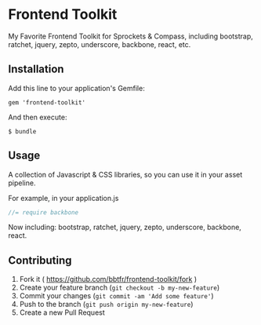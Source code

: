 # Frontend Toolkit

My Favorite Frontend Toolkit for Sprockets & Compass, including bootstrap, ratchet, jquery, zepto, underscore, backbone, react, etc.

## Installation

Add this line to your application's Gemfile:

    gem 'frontend-toolkit'

And then execute:

    $ bundle

## Usage

A collection of Javascript & CSS libraries, so you can use it in your asset pipeline.

For example, in your application.js
```javascript 
//= require backbone
```

Now including: bootstrap, ratchet, jquery, zepto, underscore, backbone, react.

## Contributing

1. Fork it ( https://github.com/bbtfr/frontend-toolkit/fork )
2. Create your feature branch (`git checkout -b my-new-feature`)
3. Commit your changes (`git commit -am 'Add some feature'`)
4. Push to the branch (`git push origin my-new-feature`)
5. Create a new Pull Request
